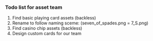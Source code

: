 ### Todo list for asset team

<ol>
<li>Find basic playing card assets (backless)</li>
<li>Rename to follow naming sceme: (seven_of_spades.png = 7_S.png)</li>
<li>Find casino chip assets (backless)</li>
<li>Design custom cards for our team</li>
</ol>